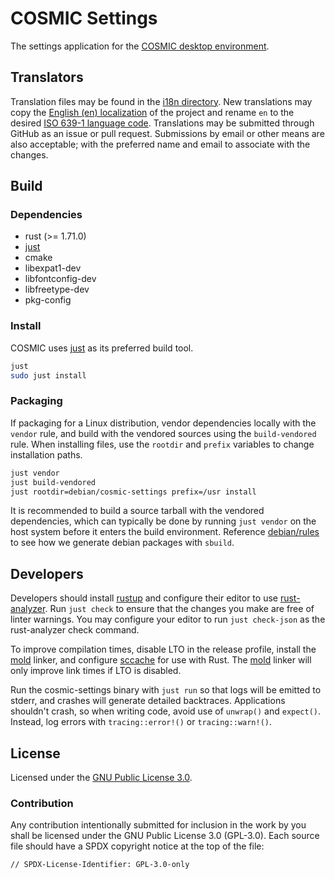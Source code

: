 # COSMIC Settings

The settings application for the [COSMIC desktop environment][cosmic-epoch].

## Translators

Translation files may be found in the [i18n directory](./i18n). New translations may copy the [English (en) localization](./i18n/en) of the project and rename `en` to the desired [ISO 639-1 language code][iso-codes]. Translations may be submitted through GitHub as an issue or pull request. Submissions by email or other means are also acceptable; with the preferred name and email to associate with the changes.

## Build

### Dependencies

- rust (>= 1.71.0)
- [just][just]
- cmake
- libexpat1-dev
- libfontconfig-dev
- libfreetype-dev
- pkg-config

### Install

COSMIC uses [just][just] as its preferred build tool.

```sh
just
sudo just install
```

### Packaging

If packaging for a Linux distribution, vendor dependencies locally with the `vendor` rule, and build with the vendored sources using the `build-vendored` rule. When installing files, use the `rootdir` and `prefix` variables to change installation paths.

```sh
just vendor
just build-vendored
just rootdir=debian/cosmic-settings prefix=/usr install
```

It is recommended to build a source tarball with the vendored dependencies, which can typically be done by running `just vendor` on the host system before it enters the build environment. Reference [debian/rules](./debian/rules) to see how we generate debian packages with `sbuild`.

## Developers

Developers should install [rustup][rustup] and configure their editor to use [rust-analyzer][rust-analyzer]. Run `just check` to ensure that the changes you make are free of linter warnings. You may configure your editor to run `just check-json` as the rust-analyzer check command.

To improve compilation times, disable LTO in the release profile, install the [mold][mold] linker, and configure [sccache][sccache] for use with Rust. The [mold][mold] linker will only improve link times if LTO is disabled.

Run the cosmic-settings binary with `just run` so that logs will be emitted to stderr, and crashes will generate detailed backtraces. Applications shouldn't crash, so when writing code, avoid use of `unwrap()` and `expect()`. Instead, log errors with `tracing::error!()` or `tracing::warn!()`.

## License

Licensed under the [GNU Public License 3.0](https://choosealicense.com/licenses/gpl-3.0).

### Contribution

Any contribution intentionally submitted for inclusion in the work by you shall be licensed under the GNU Public License 3.0 (GPL-3.0). Each source file should have a SPDX copyright notice at the top of the file:

```
// SPDX-License-Identifier: GPL-3.0-only
```

[cosmic-epoch]: https://github.com/pop-os/cosmic-epoch
[iso-codes]: https://en.wikipedia.org/wiki/List_of_ISO_639-1_codes
[just]: https://github.com/casey/just
[rustup]: https://rustup.rs/
[rust-analyzer]: https://rust-analyzer.github.io/
[mold]: https://github.com/rui314/mold
[sccache]: https://github.com/mozilla/sccache